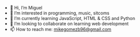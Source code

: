 - 👋 Hi, I’m Miguel
- 👀 I’m interested in programming, music, sitcoms
- 🌱 I’m currently learning JavaScript, HTML & CSS and Python
- 💞️ I’m looking to collaborate on learning web development
- 📫 How to reach me: mikegomezb96@gmail.com

<!---
MichaelGB96/MichaelGB96 is a ✨ special ✨ repository because its `README.md` (this file) appears on your GitHub profile.
You can click the Preview link to take a look at your changes.
--->
